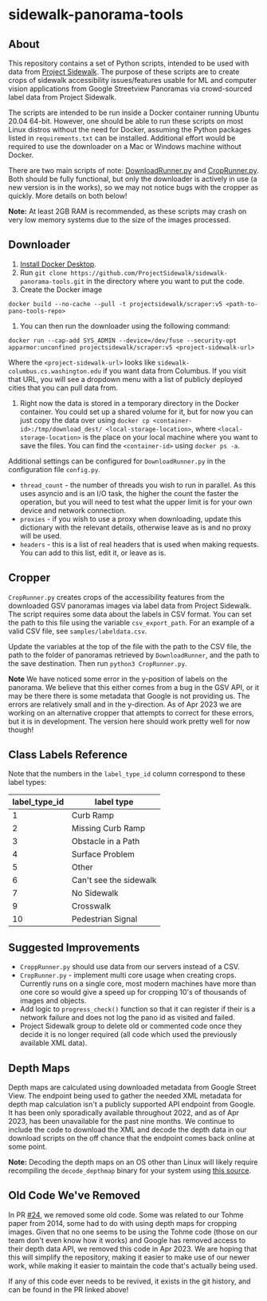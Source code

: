 # sidewalk-panorama-tools

## About
This repository contains a set of Python scripts, intended to be used with data from [Project Sidewalk](https://github.com/ProjectSidewalk/SidewalkWebpage). The purpose of these scripts are to create crops of sidewalk accessibility issues/features usable for ML and computer vision applications from Google Streetview Panoramas via crowd-sourced label data from Project Sidewalk. 

The scripts are intended to be run inside a Docker container running Ubuntu 20.04 64-bit. However, one should be able to run these scripts on most Linux distros without the need for Docker, assuming the Python packages listed in `requirements.txt` can be installed. Additional effort would be required to use the downloader on a Mac or Windows machine without Docker.

There are two main scripts of note: [DownloadRunner.py](DownloadRunner.py) and [CropRunner.py](CropRunner.py). Both should be fully functional, but only the downloader is actively in use (a new version is in the works), so we may not notice bugs with the cropper as quickly. More details on both below!

**Note:** At least 2GB RAM is recommended, as these scripts may crash on very low memory systems due to the size of the images processed.

## Downloader
1. [Install  Docker Desktop](https://www.docker.com/get-started).
1. Run `git clone https://github.com/ProjectSidewalk/sidewalk-panorama-tools.git` in the directory where you want to put the code.
1. Create the Docker image
  ```
  docker build --no-cache --pull -t projectsidewalk/scraper:v5 <path-to-pano-tools-repo>
  ```
1. You can then run the downloader using the following command:
  ```
  docker run --cap-add SYS_ADMIN --device=/dev/fuse --security-opt apparmor:unconfined projectsidewalk/scraper:v5 <project-sidewalk-url>
  ```
  Where the `<project-sidewalk-url>` looks like `sidewalk-columbus.cs.washington.edu` if you want data from Columbus. If you visit that URL, you will see a dropdown menu with a list of publicly deployed cities that you can pull data from.
1. Right now the data is stored in a temporary directory in the Docker container. You could set up a shared volume for it, but for now you can just copy the data over using `docker cp <container-id>:/tmp/download_dest/ <local-storage-location>`, where `<local-storage-location>` is the place on your local machine where you want to save the files. You can find the `<container-id>` using `docker ps -a`.

Additional settings can be configured for `DownloadRunner.py` in the configuration file `config.py`. 
* `thread_count` - the number of threads you wish to run in parallel. As this uses asyncio and is an I/O task, the higher the count the faster the operation, but you will need to test what the upper limit is for your own device and network connection.
* `proxies` - if you wish to use a proxy when downloading, update this dictionary with the relevant details, otherwise leave as is and no proxy will be used. 
* `headers` - this is a list of real headers that is used when making requests. You can add to this list, edit it, or leave as is. 

## Cropper

`CropRunner.py` creates crops of the accessibility features from the downloaded GSV panoramas images via label data from Project Sidewalk. The script requires some data about the labels in CSV format. You can set the path to this file using the variable `csv_export_path`. For an example of a valid CSV file, see `samples/labeldata.csv`.

Update the variables at the top of the file with the path to the CSV file, the path to the folder of panoramas retrieved by `DownloadRunner`,
and the path to the save destination. Then run `python3 CropRunner.py`.

**Note** We have noticed some error in the y-position of labels on the panorama. We believe that this either comes from a bug in the GSV API, or it may be there there is some metadata that Google is not providing us. The errors are relatively small and in the y-direction. As of Apr 2023 we are working on an alternative cropper that attempts to correct for these errors, but it is in development. The version here should work pretty well for now though!

## Class Labels Reference

Note that the numbers in the `label_type_id` column correspond to these label types:

| label_type_id  | label type |
| ------------- | ------------- |
| 1 | Curb Ramp |
| 2 | Missing Curb Ramp |
| 3 | Obstacle in a Path |
| 4 | Surface Problem |
| 5 | Other |
| 6 | Can't see the sidewalk |
| 7 | No Sidewalk |
| 9 | Crosswalk |
| 10 | Pedestrian Signal |

## Suggested Improvements

* `CroppRunner.py` should use data from our servers instead of a CSV.
* `CropRunner.py` - implement multi core usage when creating crops. Currently runs on a single core, most modern machines
  have more than one core so would give a speed up for cropping 10's of thousands of images and objects.
* Add logic to `progress_check()` function so that it can register if their is a network failure and does not log the pano id as visited and failed.
* Project Sidewalk group to delete old or commented code once they decide it is no longer required (all code which used the previously available XML data).

## Depth Maps
Depth maps are calculated using downloaded metadata from Google Street View. The endpoint being used to gather the needed XML metadata for depth map calculation isn't a publicly supported API endpoint from Google. It has been only sporadically available throughout 2022, and as of Apr 2023, has been unavailable for the past nine months. We continue to include the code to download the XML and decode the depth data in our download scripts on the off chance that the endpoint comes back online at some point.

**Note:** Decoding the depth maps on an OS other than Linux will likely require recompiling the `decode_depthmap` binary for your system using [this source](https://github.com/jianxiongxiao/ProfXkit/blob/master/GoogleMapsScraper/decode_depthmap.cpp).

## Old Code We've Removed
In PR [#24](https://github.com/ProjectSidewalk/sidewalk-panorama-tools/issues/23), we removed some old code. Some was related to our Tohme paper from 2014, some had to do with using depth maps for cropping images. Given that no one seems to be using the Tohme code (those on our team don't even know how it works) and Google has removed access to their depth data API, we removed this code in Apr 2023. We are hoping that this will simplify the repository, making it easier to make use of our newer work, while making it easier to maintain the code that's actually being used.

If any of this code ever needs to be revived, it exists in the git history, and can be found in the PR linked above!
